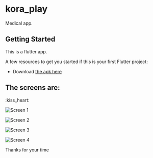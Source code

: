 # kora_play

Medical app.

## Getting Started

This is a flutter app.

A few resources to get you started if this is your first Flutter project:

- Download [the apk here](apk_folder/app-release.apk)

## The screens are:
:kiss_heart:

![Screen 1](images/screen1.png)


![Screen 2](images/screen2.png)



![Screen 3](images/screen3.png)


![Screen 4](images/screen4.png)



Thanks for your time

